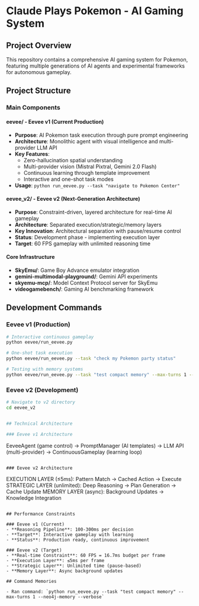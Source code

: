 # Claude Plays Pokemon - AI Gaming System

## Project Overview

This repository contains a comprehensive AI gaming system for Pokemon, featuring multiple generations of AI agents and experimental frameworks for autonomous gameplay.

## Project Structure

### Main Components

#### **eevee/** - Eevee v1 (Current Production)
- **Purpose**: AI Pokemon task execution through pure prompt engineering
- **Architecture**: Monolithic agent with visual intelligence and multi-provider LLM API
- **Key Features**: 
  - Zero-hallucination spatial understanding
  - Multi-provider vision (Mistral Pixtral, Gemini 2.0 Flash)
  - Continuous learning through template improvement
  - Interactive and one-shot task modes
- **Usage**: `python run_eevee.py --task "navigate to Pokemon Center"`

#### **eevee_v2/** - Eevee v2 (Next-Generation Architecture)
- **Purpose**: Constraint-driven, layered architecture for real-time AI gameplay
- **Architecture**: Separated execution/strategic/memory layers
- **Key Innovation**: Architectural separation with pause/resume control
- **Status**: Development phase - implementing execution layer
- **Target**: 60 FPS gameplay with unlimited reasoning time

#### **Core Infrastructure**
- **SkyEmu/**: Game Boy Advance emulator integration
- **gemini-multimodal-playground/**: Gemini API experiments
- **skyemu-mcp/**: Model Context Protocol server for SkyEmu
- **videogamebench/**: Gaming AI benchmarking framework

## Development Commands

### Eevee v1 (Production)
```bash
# Interactive continuous gameplay
python eevee/run_eevee.py

# One-shot task execution
python eevee/run_eevee.py --task "check my Pokemon party status"

# Testing with memory systems
python eevee/run_eevee.py --task "test compact memory" --max-turns 1 --neo4j-memory --verbose
```

### Eevee v2 (Development)
```bash
# Navigate to v2 directory
cd eevee_v2


## Technical Architecture

### Eevee v1 Architecture
```
EeveeAgent (game control) → PromptManager (AI templates) → LLM API (multi-provider) → ContinuousGameplay (learning loop)
```

### Eevee v2 Architecture
```
EXECUTION LAYER (≤5ms):     Pattern Match → Cached Action → Execute
STRATEGIC LAYER (unlimited): Deep Reasoning → Plan Generation → Cache Update
MEMORY LAYER (async):       Background Updates → Knowledge Integration
```

## Performance Constraints

### Eevee v1 (Current)
- **Reasoning Pipeline**: 100-300ms per decision
- **Target**: Interactive gameplay with learning
- **Status**: Production ready, continuous improvement

### Eevee v2 (Target)
- **Real-time Constraint**: 60 FPS = 16.7ms budget per frame
- **Execution Layer**: ≤5ms per frame
- **Strategic Layer**: Unlimited time (pause-based)
- **Memory Layer**: Async background updates

## Command Memories

- Ran command: `python run_eevee.py --task "test compact memory" --max-turns 1 --neo4j-memory --verbose`